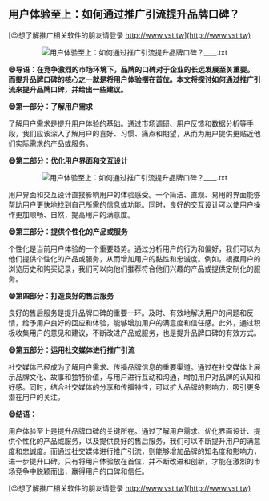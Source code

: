 ## **用户体验至上：如何通过推广引流提升品牌口碑？**

[😍想了解推广相关软件的朋友请登录 http://www.vst.tw](http://www.vst.tw)

 <center><img src="https://vst.tw/MP4/tuiguang/png/3.png" alt="用户体验至上：如何通过推广引流提升品牌口碑？____.txt"></center>

**😄导语：在竞争激烈的市场环境下，品牌的口碑对于企业的长远发展至关重要。而提升品牌口碑的核心之一就是将用户体验摆在首位。本文将探讨如何通过推广引流来提升品牌口碑，并给出一些建议。**

**😄第一部分：了解用户需求**

了解用户需求是提升用户体验的基础。通过市场调研、用户反馈和数据分析等手段，我们应该深入了解用户的喜好、习惯、痛点和期望，从而为用户提供更贴近他们实际需求的产品或服务。

**😄第二部分：优化用户界面和交互设计**

 <center><img src="https://vst.tw/MP4/tuiguang/png/2.png" alt="用户体验至上：如何通过推广引流提升品牌口碑？____.txt"></center>

用户界面和交互设计直接影响用户的体验感受。一个简洁、直观、易用的界面能够帮助用户更快地找到自己所需的信息或功能。同时，良好的交互设计可以使用户操作更加顺畅、自然，提高用户的满意度。

**😄第三部分：提供个性化的产品或服务**

个性化是当前用户体验的一个重要趋势。通过分析用户的行为和偏好，我们可以为他们提供个性化的产品或服务，从而增加用户的黏性和忠诚度。例如，根据用户的浏览历史和购买记录，我们可以向他们推荐符合他们兴趣的产品或提供定制化的服务。

**😄第四部分：打造良好的售后服务**

良好的售后服务是提升品牌口碑的重要一环。及时、有效地解决用户的问题和反馈，给予用户良好的回应和体验，能够增加用户的满意度和信任感。此外，通过积极收集用户的意见和建议，不断改进产品或服务，也是提升品牌口碑的有效方式。

**😄第五部分：运用社交媒体进行推广引流**

社交媒体已经成为了解用户需求、传播品牌信息的重要渠道。通过在社交媒体上展示品牌文化、故事和独特价值，与用户进行互动和沟通，增加用户对品牌的认知和好感。同时，结合社交媒体的分享和传播特性，可以扩大品牌的影响力，吸引更多潜在用户的关注。

**😄结语：**

用户体验至上是提升品牌口碑的关键所在。通过了解用户需求、优化界面设计、提供个性化的产品或服务，以及提供良好的售后服务，我们可以不断提升用户的满意度和忠诚度。而通过社交媒体进行推广引流，则能够增加品牌的知名度和影响力，进一步提升口碑。只有将用户体验放在首位，并不断改进和创新，才能在激烈的市场竞争中脱颖而出，赢得用户的口碑和信任。

[😍想了解推广相关软件的朋友请登录 http://www.vst.tw](http://www.vst.tw)



